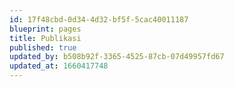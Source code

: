 ```yaml
---
id: 17f48cbd-0d34-4d32-bf5f-5cac40011187
blueprint: pages
title: Publikasi
published: true
updated_by: b508b92f-3365-4525-87cb-07d49957fd67
updated_at: 1660417748
---
```

